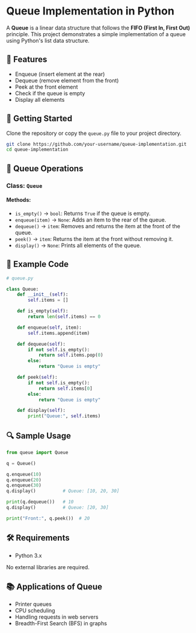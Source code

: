 # Queue Implementation in Python

A **Queue** is a linear data structure that follows the **FIFO (First In, First Out)** principle. This project demonstrates a simple implementation of a queue using Python's list data structure.

## 📌 Features

- Enqueue (insert element at the rear)
- Dequeue (remove element from the front)
- Peek at the front element
- Check if the queue is empty
- Display all elements

## 🚀 Getting Started

Clone the repository or copy the `queue.py` file to your project directory.

```bash
git clone https://github.com/your-username/queue-implementation.git
cd queue-implementation
```

## 🧠 Queue Operations

### Class: `Queue`

#### Methods:

- `is_empty()` → `bool`: Returns `True` if the queue is empty.
- `enqueue(item)` → `None`: Adds an item to the rear of the queue.
- `dequeue()` → `item`: Removes and returns the item at the front of the queue.
- `peek()` → `item`: Returns the item at the front without removing it.
- `display()` → `None`: Prints all elements of the queue.

## 🧾 Example Code

```python
# queue.py

class Queue:
    def __init__(self):
        self.items = []

    def is_empty(self):
        return len(self.items) == 0

    def enqueue(self, item):
        self.items.append(item)

    def dequeue(self):
        if not self.is_empty():
            return self.items.pop(0)
        else:
            return "Queue is empty"

    def peek(self):
        if not self.is_empty():
            return self.items[0]
        else:
            return "Queue is empty"

    def display(self):
        print("Queue:", self.items)
```

## 🔍 Sample Usage

```python
from queue import Queue

q = Queue()

q.enqueue(10)
q.enqueue(20)
q.enqueue(30)
q.display()          # Queue: [10, 20, 30]

print(q.dequeue())   # 10
q.display()          # Queue: [20, 30]

print("Front:", q.peek())  # 20
```

## 🛠️ Requirements

- Python 3.x

No external libraries are required.

## 📚 Applications of Queue

- Printer queues
- CPU scheduling
- Handling requests in web servers
- Breadth-First Search (BFS) in graphs


